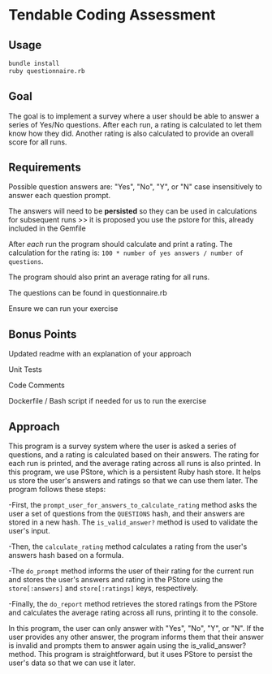 # Tendable Coding Assessment

## Usage

```sh
bundle install
ruby questionnaire.rb
```

## Goal

The goal is to implement a survey where a user should be able to answer a series of Yes/No questions. After each run, a rating is calculated to let them know how they did. Another rating is also calculated to provide an overall score for all runs.

## Requirements

Possible question answers are: "Yes", "No", "Y", or "N" case insensitively to answer each question prompt.

The answers will need to be **persisted** so they can be used in calculations for subsequent runs >> it is proposed you use the pstore for this, already included in the Gemfile

After _each_ run the program should calculate and print a rating. The calculation for the rating is: `100 * number of yes answers / number of questions`.

The program should also print an average rating for all runs.

The questions can be found in questionnaire.rb

Ensure we can run your exercise

## Bonus Points

Updated readme with an explanation of your approach

Unit Tests

Code Comments

Dockerfile / Bash script if needed for us to run the exercise


## Approach

This program is a survey system where the user is asked a series of questions, and a rating is calculated based on their answers. The rating for each run is printed, and the average rating across all runs is also printed.
In this program, we use PStore, which is a persistent Ruby hash store. It helps us store the user's answers and ratings so that we can use them later.
The program follows these steps:

-First, the ```prompt_user_for_answers_to_calculate_rating``` method asks the user a set of questions from the ```QUESTIONS``` hash, and their answers are stored in a new hash. The ```is_valid_answer?``` method is used to validate the user's input.

-Then, the ```calculate_rating``` method calculates a rating from the user's answers hash based on a formula.

-The ```do_prompt``` method informs the user of their rating for the current run and stores the user's answers and rating in the PStore using the ```store[:answers]``` and ```store[:ratings]``` keys, respectively.

-Finally, the ```do_report``` method retrieves the stored ratings from the PStore and calculates the average rating across all runs, printing it to the console.

In this program, the user can only answer with "Yes", "No", "Y", or "N". If the user provides any other answer, the program informs them that their answer is invalid and prompts them to answer again using the is_valid_answer? method.
This program is straightforward, but it uses PStore to persist the user's data so that we can use it later.

